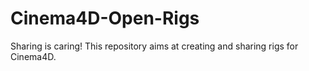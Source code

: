 # Cinema4D-Open-Rigs
Sharing is caring! This repository aims at creating and sharing rigs for Cinema4D.
